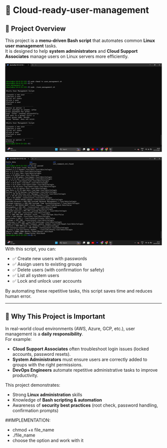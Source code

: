 # 🐧 Cloud-ready-user-management

## 📌 Project Overview
This project is a **menu-driven Bash script** that automates common **Linux user management** tasks.  
It is designed to help **system administrators** and **Cloud Support Associates** manage users on Linux servers more efficiently.

![image alt](https://github.com/irfan123-mohammed/cloud-ready-user-management/blob/05a0e096c6311102b0d53670ef2cb5789b809fdd/Screenshot%202025-09-26%20164012.png)

![image alt](https://github.com/irfan123-mohammed/cloud-ready-user-management/blob/16f214e749cc1743b621a36e2c8780c741d2bf6e/Screenshot%202025-09-26%20164126.png)
With this script, you can:
- ✅ Create new users with passwords  
- ✅ Assign users to existing groups  
- ✅ Delete users (with confirmation for safety)  
- ✅ List all system users  
- ✅ Lock and unlock user accounts  

By automating these repetitive tasks, this script saves time and reduces human error.

---

## 🎯 Why This Project is Important
In real-world cloud environments (AWS, Azure, GCP, etc.), user management is a **daily responsibility**.  
For example:
- **Cloud Support Associates** often troubleshoot login issues (locked accounts, password resets).  
- **System Administrators** must ensure users are correctly added to groups with the right permissions.  
- **DevOps Engineers** automate repetitive administrative tasks to improve productivity.  

This project demonstrates:
- Strong **Linux administration** skills  
- Knowledge of **Bash scripting & automation**  
- Awareness of **security best practices** (root check, password handling, confirmation prompts)  



##IMPLEMENTATION:
- chmod +x file_name
- ./file_name
- choose the option and work with it




